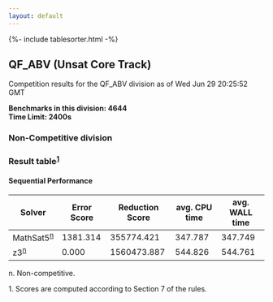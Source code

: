 ```yaml
---
layout: default
---
```

{%- include tablesorter.html -%}

##  QF_ABV (Unsat Core Track)

Competition results for the QF_ABV division as of Wed Jun 29 20:25:52 GMT

**Benchmarks in this division: 4644**
<br/>
**Time Limit: 2400s**


###  Non-Competitive division 
### Result table<sup><a href="#fn1">1</a></sup>
 




#### Sequential Performance
<table id="sequential" class="result sorted">
<thead>
<tr>
<th class="center">Solver</th>

<th class="center">Error Score</th>
<th class="center">Reduction Score</th>
<th class="center">avg. CPU time </th>
<th class="center">avg. WALL time </th>
</tr>
</thead>
<tr>
<td>MathSat5<SUP><a href="#fn">n</a></SUP>
</td>
<td class="right">1381.314</td>
<td class="right">355774.421</td>
<td class="right">347.787</td>
<td class="right">347.749</td>
</tr>
<tr>
<td>z3<SUP><a href="#fn">n</a></SUP>
</td>
<td class="right">0.000</td>
<td class="right">1560473.887</td>
<td class="right">544.826</td>
<td class="right">544.761</td>
</tr>
</table>
<span id="fn"> n. Non-competitive.</span>

<span id="fn1"> 1. Scores are computed according to Section 7 of the rules.</span>


